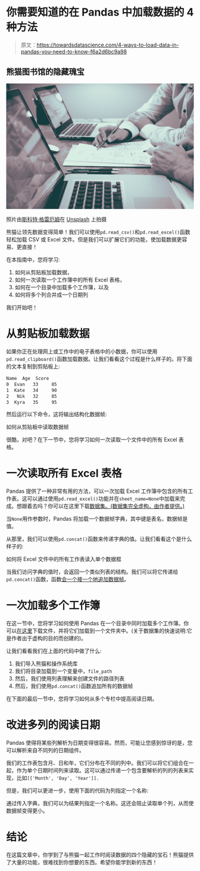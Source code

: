 # 你需要知道的在 Pandas 中加载数据的 4 种方法

> 原文：<https://towardsdatascience.com/4-ways-to-load-data-in-pandas-you-need-to-know-f6a2d6bc9a98>

## 熊猫图书馆的隐藏瑰宝

![](img/66999d780cef2559f8bd637bcb8449ee.png)

照片由[斯科特·格雷厄姆](https://unsplash.com/@homajob?utm_source=medium&utm_medium=referral)在 [Unsplash](https://unsplash.com?utm_source=medium&utm_medium=referral) 上拍摄

熊猫让领先数据变得简单！我们可以使用`pd.read_csv()`和`pd.read_excel()`函数轻松加载 CSV 或 Excel 文件。但是我们可以扩展它们的功能，使加载数据更容易、更直接！

在本指南中，您将学习:

1.  如何从剪贴板加载数据，
2.  如何一次读取一个工作簿中的所有 Excel 表格，
3.  如何在一个目录中加载多个工作簿，以及
4.  如何将多个列合并成一个日期列

我们开始吧！

# 从剪贴板加载数据

如果你正在处理网上或工作中的电子表格中的小数据，你可以使用`pd.read_clipboard()`函数加载数据。让我们看看这个过程是什么样子的。将下面的文本复制到剪贴板上:

```
Name  Age  Score
0  Evan   33     85
1  Kate   34     90
2   Nik   32     85
3  Kyra   35     95
```

然后运行以下命令，这将输出结构化数据帧:

如何从剪贴板中读取数据帧

很酷，对吧？在下一节中，您将学习如何一次读取一个文件中的所有 Excel 表格。

# 一次读取所有 Excel 表格

Pandas 提供了一种非常有用的方法，可以一次加载 Excel 工作簿中包含的所有工作表。这可以通过使用`pd.read_excel()`功能并在`sheet_name=None`中加载来完成。想跟着去吗？你可以在这里下载[数据集。(数据集完全虚构，由作者提供。)](https://github.com/datagy/mediumdata/raw/master/Pandas_read_files_tips.xlsx)

当`None`用作参数时，Pandas 将加载一个数据帧字典，其中键是表名，数据帧是值。

从那里，我们可以使用`pd.concat()`函数来传递字典的值。让我们看看这个是什么样子的:

如何将 Excel 文件中的所有工作表读入单个数据框

当我们访问字典的值时，会返回一个类似列表的结构。我们可以将它传递给`pd.concat()`函数，函数[会一个接一个地追加数据帧](https://datagy.io/pandas-merge-concat/)。

# 一次加载多个工作簿

在这一节中，您将学习如何使用 Pandas 在一个目录中同时加载多个工作簿。你可以[在这里](https://github.com/datagy/mediumdata/raw/master/Files.zip)下载文件，并将它们加载到一个文件夹中。(关于数据集的快速说明:它是作者出于虚构的目的而创建的)。

让我们看看我们在上面的代码中做了什么:

1.  我们导入熊猫和操作系统库
2.  我们将目录加载到一个变量中，`file_path`
3.  然后，我们使用列表理解来创建文件的路径列表
4.  然后，我们使用`pd.concat()`函数追加所有的数据帧

在下面的最后一节中，您将学习如何从多个专栏中提高阅读日期。

# 改进多列的阅读日期

Pandas 使得将某些列解析为日期变得很容易。然而，可能让您感到惊讶的是，您可以解析来自不同列的日期组件。

我们的工作表包含月、日和年，它们分布在不同的列中。我们可以将它们组合在一起，作为单个日期时间列来读取。这可以通过传递一个包含要解析的列的列表来实现，比如`[['Month', 'Day', 'Year']].`

但是，我们可以更进一步，使用下面的代码为列指定一个名称:

通过传入字典，我们可以为结果列指定一个名称。这还会阻止读取单个列，从而使数据帧变得更小。

# 结论

在这篇文章中，你学到了与熊猫一起工作时阅读数据的四个隐藏的宝石！熊猫提供了大量的功能，很难找到你想要的东西。希望你能学到新的东西！